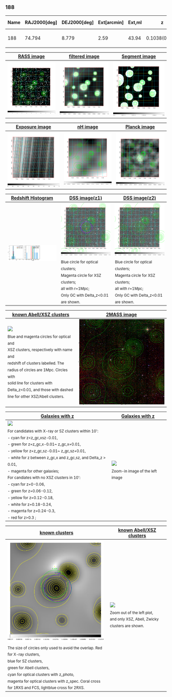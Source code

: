 <div STYLE="page-break-after: always;"></div>

### 188

|Name|RAJ2000[deg]|DEJ2000[deg] |Ext[arcmin]| Ext,ml | z | z_src| C|GC(XSZ,Delta_z<0.01)| GC(OPT,Delta_z<0.01)|GC| R_sig[arcmin] | R500[arcmin] | R500[Mpc]| CRsig[c/s] | CR500[c/s] |L500[1E44 erg/s]|F500[1E-12 erg/s/cm^2]| M500[1E14 Msun]|Tx[keV]|Cnt_sig|Beta|Rc[arcmin]|Comment|Alias|
|---|---|---|---|---|---|------|---|--------|---------|----------|---|---|---|---|---|---|---|---|---|---|---|---|---|---|
|188| 74.794| 8.779| 2.59| 43.94| 0.1038(0.009)| z1, z_xsz| B| MCXC, Tar| A, W| A, MCXC, Tar, W| 14.162| 6.918| 0.791| 0.094(0.036)| 0.086(0.033)| 0.395(0.043)| 1.439(0.158)| 1.56(0.09)| 2.91(0.10)| 105.4| 0.933(-0.088+0.049)| 4.235(-0.523+0.466)| -| k315|

|[RASS image](../image/188/188_img.pdf)|[filtered image](../image/188/188_fil.pdf)|[Segment image](../image/188/188_seg.pdf)|
|-------------------|--------------------|-------------------|
| <img src="../image/188/188_img.png" width="300">  | <img src="../image/188/188_fil.png" width="300">   | <img src="../image/188/188_seg.png" width="300">  |

|[Exposure image](../image/188/188_mex.pdf)| [nH image](../image/188/188_nh.pdf)| [Planck image](../image/188/188_p.pdf)|
|-------------------|--------------------|-------------------|
|<img src="../image/188/188_mex.png" width="300">   | <img src="../image/188/188_nh.png" width="300">    | <img src="../image/188/188_p.png" width="300"> |

|[Redshift Histogram](../image/188/188_zg.pdf) | [DSS image(z1)](../image/188/188_dss_z1.pdf)      |  [DSS image(z2)](../image/188/188_dss_z2.pdf)    |
|-------------------|--------------------|-------------------|
|<img src="../image/188/188_zg.png" width="300"> |<img src="../image/188/188_dss_z1.png" width="300"> <sub><br>Blue circle for optical clusters; <br>Magenta circle for XSZ clusters; <br>all with r=1Mpc; <br>Only GC with Delta_z<0.01 are shown. </sub>| <img src="../image/188/188_dss_z2.png" width="300"><sub><br>Blue circle for optical clusters; <br>Magenta circle for XSZ clusters; <br>all with r=1Mpc; <br>Only GC with Delta_z<0.01 are shown. </sub> |

|[known Abell/XSZ clusters](../image/188/188_m.pdf) | [2MASS image](../image/188/188_2mass.pdf)      |
|-------------------|-------------------|
|<img src=../image/188/188_m.png width="300"> <br><sub>Blue and magenta circles for optical and <br>XSZ clusters, respectively with name and <br>redshift of clusters labelled. The <br>radius of circles are 1Mpc. Circles with <br>solid line for clusters with <br>Delta_z<0.01, and those with dashed <br>line for other XSZ/Abell clusters.        </sub>|<img src="../image/188/188_2mass.png" width="300">  |

|[Galaxies with z](../image/188/188_opt_ned.pdf) |[Galaxies with z](../image/188/188_opt_ned_zoom.pdf) |
|-------------------|-------------------|
| <img src=../image/188/188_opt_ned.png width="300"> <br><sub> For candidates with X-ray or SZ clusters within 10': <br> - cyan for z<z_gc,xsz-0.01, <br> - green for z=z_gc,x-0.01~ z_gc,x+0.01, <br> - yellow for z=z_gc,sz-0.01~ z_gc,sz+0.01, <br> - white for z between z_gc,x and z_gc,sz, and Delta_z > 0.01, <br> - magenta for other galaxies; <br>For candiates with no XSZ clusters in 10': <br> - cyan for z=0-0.06, <br> - green for z=0.06-0.12, <br> - yellow for z=0.12-0.18, <br> - white for z=0.18-0.24, <br> - magenta for z=0.24-0.3, <br> - red for z>0.3 ;  </sub>|<img src=../image/188/188_opt_ned_zoom.png width="300">  <br><sub> Zoom-in image of the left image</sub>|

|[known clusters](../image/188/188_gc.pdf) |[known Abell/XSZ clusters](../image/188/188_gc_large.pdf) |
|-------------------|-------------------|
| <img src=../image/188/188_gc.png width="300"> <br><sub> The size of circles only used to avoid the overlap. Red for X-ray clusters, <br> blue for SZ clusters, <br> green for Abell clusters, <br> cyan for optical clusters with z_photo, <br> magenta for optical clusters with z_spec. Coral cross for 1RXS and FCS, lightblue cross for 2RXS. </sub>|<img src=../image/188/188_gc_large.png width="300"> <br><sub> Zoom out of the left plot, <br> and only XSZ, Abell, Zwicky clusters are shown. </sub> |



